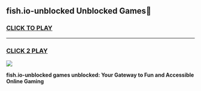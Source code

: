 
## fish.io-unblocked Unblocked Games👋
<h3>
<a href="https://news.freeplayer.one?title=fish.io-unblocked&ref=16F">CLICK TO PLAY</a></h3>
<hr>

<h3>
<a href="https://news.freeplayer.one?title=fish.io-unblocked&ref=16F">CLICK 2 PLAY</a>
  
</h3>

<a href="https://news.freeplayer.one?title=fish.io-unblocked&ref=16F/"><img src="https://clearcache.store/games.png"></a>


**fish.io-unblocked games unblocked: Your Gateway to Fun and Accessible Online Gaming**
